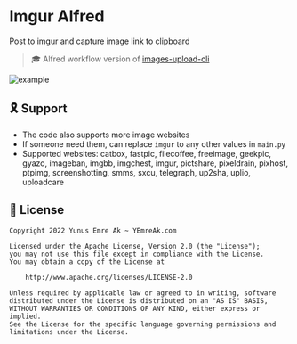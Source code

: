 # Imgur Alfred

Post to imgur and capture image link to clipboard

> 🎓 Alfred workflow version of [images-upload-cli](https://github.com/DeadNews/images-upload-cli)

![example](https://i.imgur.com/2cEqQUF.png)

## 🎗️ Support

- The code also supports more image websites
- If someone need them, can replace `imgur` to any other values in `main.py`
- Supported websites: catbox, fastpic, filecoffee, freeimage, geekpic, gyazo, imageban, imgbb, imgchest, imgur, pictshare, pixeldrain, pixhost, ptpimg, screenshotting, smms, sxcu, telegraph, up2sha, uplio, uploadcare

## 🪪 License

```
Copyright 2022 Yunus Emre Ak ~ YEmreAk.com

Licensed under the Apache License, Version 2.0 (the "License");
you may not use this file except in compliance with the License.
You may obtain a copy of the License at

    http://www.apache.org/licenses/LICENSE-2.0

Unless required by applicable law or agreed to in writing, software
distributed under the License is distributed on an "AS IS" BASIS,
WITHOUT WARRANTIES OR CONDITIONS OF ANY KIND, either express or implied.
See the License for the specific language governing permissions and
limitations under the License.
```
